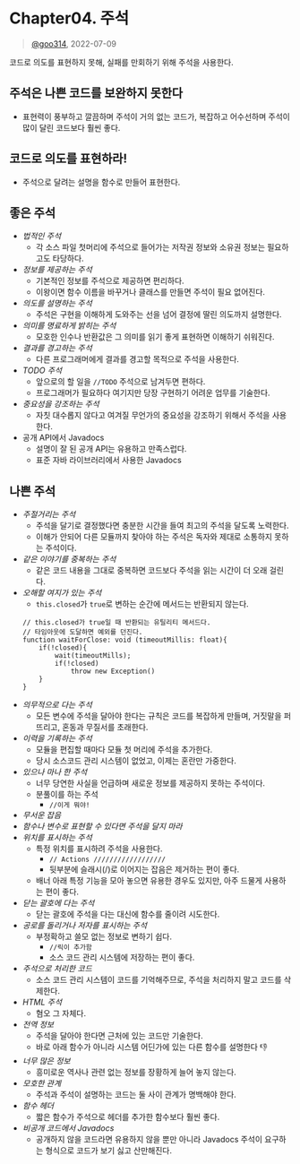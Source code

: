 # Chapter04. 주석

> [@goo314](https://github.com/goo314), 2022-07-09

코드로 의도를 표현하지 못해, 실패를 만회하기 위해 주석을 사용한다.

## 주석은 나쁜 코드를 보완하지 못한다

- 표현력이 풍부하고 깔끔하며 주석이 거의 없는 코드가, 복잡하고 어수선하며 주석이 많이 달린 코드보다 훨씬 좋다.

## 코드로 의도를 표현하라!

- 주석으로 달려는 설명을 함수로 만들어 표현한다.

## 좋은 주석

- _법적인 주석_
  - 각 소스 파일 첫머리에 주석으로 들어가는 저작권 정보와 소유권 정보는 필요하고도 타당하다.
- _정보를 제공하는 주석_
  - 기본적인 정보를 주석으로 제공하면 편리하다.
  - 이왕이면 함수 이름을 바꾸거나 클래스를 만들면 주석이 필요 없어진다.
- _의도를 설명하는 주석_
  - 주석은 구현을 이해하게 도와주는 선을 넘어 결정에 딸린 의도까지 설명한다.
- _의미를 명료하게 밝히는 주석_
  - 모호한 인수나 반환값은 그 의미를 읽기 좋게 표현하면 이해하기 쉬워진다.
- _결과를 경고하는 주석_
  - 다른 프로그래머에게 결과를 경고할 목적으로 주석을 사용한다.
- _TODO 주석_
  - 앞으로의 할 일을 `//TODO` 주석으로 남겨두면 편하다.
  - 프로그래머가 필요하다 여기지만 당장 구현하기 어려운 업무를 기술한다.
- _중요성을 강조하는 주석_
  - 자칫 대수롭지 않다고 여겨질 무언가의 중요성을 강조하기 위해서 주석을 사용한다.
- 공개 API에서 Javadocs
  - 설명이 잘 된 공개 API는 유용하고 만족스럽다.
  - 표준 자바 라이브러리에서 사용한 Javadocs

## 나쁜 주석

- _주절거리는 주석_
  - 주석을 달기로 결정했다면 충분한 시간을 들여 최고의 주석을 달도록 노력한다.
  - 이해가 안되어 다른 모듈까지 찾아야 하는 주석은 독자와 제대로 소통하지 못하는 주석이다.
- _같은 이야기를 중복하는 주석_
  - 같은 코드 내용을 그대로 중복하면 코드보다 주석을 읽는 시간이 더 오래 걸린다.
- _오해할 여지가 있는 주석_
  - `this.closed`가 `true`로 변하는 순간에 메서드는 반환되지 않는다.
  ```tsx
  // this.closed가 true일 때 반환되는 유틸리티 메서드다.
  // 타임아웃에 도달하면 예외를 던진다.
  function waitForClose: void (timeoutMillis: float){
      if(!closed){
          wait(timeoutMills);
          if(!closed)
              throw new Exception()
      }
  }
  ```
- _의무적으로 다는 주석_
  - 모든 변수에 주석을 달아야 한다는 규칙은 코드를 복잡하게 만들며, 거짓말을 퍼뜨리고, 혼동과 무질서를 초래한다.
- _이력을 기록하는 주석_
  - 모듈을 편집할 때마다 모듈 첫 머리에 주석을 추가한다.
  - 당시 소스코드 관리 시스템이 없었고, 이제는 혼란만 가중한다.
- _있으나 마나 한 주석_
  - 너무 당연한 사실을 언급하며 새로운 정보를 제공하지 못하는 주석이다.
  - 분풀이를 하는 주석
    - `//이게 뭐야!`
- _무서운 잡음_
- _함수나 변수로 표현할 수 있다면 주석을 달지 마라_
- _위치를 표시하는 주석_
  - 특정 위치를 표시하려 주석을 사용한다.
    - `// Actions //////////////////`
    - 뒷부분에 슬래시(/)로 이어지는 잡음은 제거하는 편이 좋다.
  - 배너 아래 특정 기능을 모아 놓으면 유용한 경우도 있지만, 아주 드물게 사용하는 편이 좋다.
- _닫는 괄호에 다는 주석_
  - 닫는 괄호에 주석을 다는 대신에 함수를 줄이려 시도한다.
- _공로를 돌리거나 저자를 표시하는 주석_
  - 부정확하고 쓸모 없는 정보로 변하기 쉽다.
    - `//릭이 추가함`
    - 소스 코드 관리 시스템에 저장하는 편이 좋다.
- _주석으로 처리한 코드_
  - 소스 코드 관리 시스템이 코드를 기억해주므로, 주석을 처리하지 말고 코드를 삭제한다.
- _HTML 주석_
  - 혐오 그 자체다.
- _전역 정보_
  - 주석을 달아야 한다면 근처에 있는 코드만 기술한다.
  - 바로 아래 함수가 아니라 시스템 어딘가에 있는 다른 함수를 설명한다 👎
- _너무 많은 정보_
  - 흥미로운 역사나 관련 없는 정보를 장황하게 늘어 놓지 않는다.
- _모호한 관계_
  - 주석과 주석이 설명하는 코드는 둘 사이 관계가 명백해야 한다.
- _함수 헤더_
  - 짧은 함수가 주석으로 헤더를 추가한 함수보다 훨씬 좋다.
- _비공개 코드에서 Javadocs_
  - 공개하지 않을 코드라면 유용하지 않을 뿐만 아니라 Javadocs 주석이 요구하는 형식으로 코드가 보기 싫고 산만해진다.
